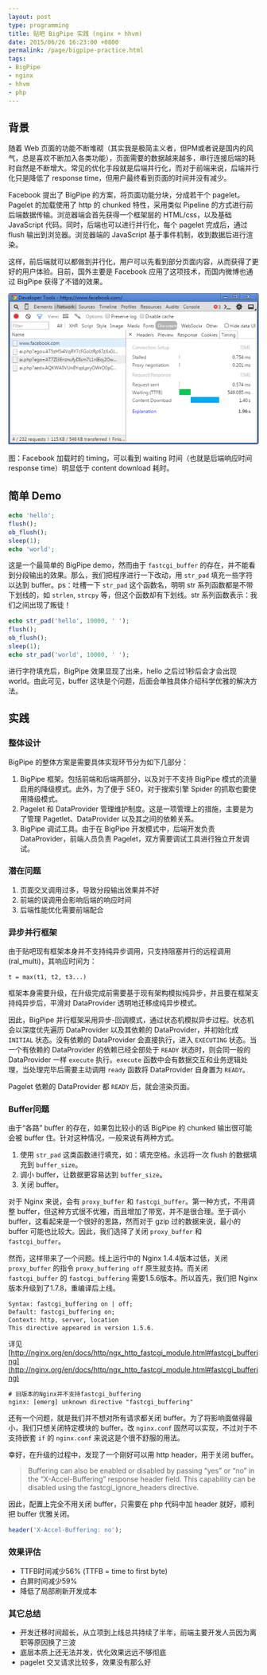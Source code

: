 ```yaml
---
layout: post
type: programming
title: 贴吧 BigPipe 实践 (nginx + hhvm)
date: 2015/06/26 16:23:00 +0800
permalink: /page/bigpipe-practice.html
tags:
- BigPipe
- nginx
- hhvm
- php
---
```


## 背景

随着 Web 页面的功能不断堆砌（其实我是极简主义者，但PM或者说是国内的风气，总是喜欢不断加入各类功能），页面需要的数据越来越多，串行连接后端的耗时自然是不断增大。常见的优化手段就是后端并行化，而对于前端来说，后端并行化只是降低了 response time，但用户最终看到页面的时间并没有减少。

Facebook 提出了 BigPipe 的方案，将页面功能分块，分成若干个 pagelet。Pagelet 的加载使用了 http 的 chunked 特性，采用类似 Pipeline 的方式进行前后端数据传输。浏览器端会首先获得一个框架层的 HTML/css，以及基础 JavaScript 代码。同时，后端也可以进行并行化，每个 pagelet 完成后，通过 flush 输出到浏览器。浏览器端的 JavaScript 基于事件机制，收到数据后进行渲染。

这样，前后端就可以都做到并行化，用户可以先看到部分页面内容，从而获得了更好的用户体验。目前，国外主要是 Facebook 应用了这项技术，而国内微博也通过 BigPipe 获得了不错的效果。

![Facebook-BigPipe](/image/fb-bigpipe.png)

图：Facebook 加载时的 timing，可以看到 waiting 时间（也就是后端响应时间 response time）明显低于 content download 耗时。

## 简单 Demo

```php
echo 'hello';
flush();
ob_flush();
sleep(1);
echo 'world';
```

这是一个最简单的 BigPipe demo，然而由于 `fastcgi_buffer` 的存在，并不能看到分段输出的效果。那么，我们把程序进行一下改动，用 `str_pad` 填充一些字符以达到 buffer。ps：吐槽一下 `str_pad` 这个函数名，明明 str 系列函数都是不带下划线的，如 `strlen`, `strcpy` 等，但这个函数却有下划线。str 系列函数表示：我们之间出现了叛徒！

```php
echo str_pad('hello', 10000, ' ');
flush();
ob_flush();
sleep(1);
echo str_pad('world', 10000, ' ');
```

进行字符填充后，BigPipe 效果显现了出来，hello 之后过1秒后会才会出现 world。由此可见，buffer 这块是个问题，后面会单独具体介绍科学优雅的解决方法。

## 实践

### 整体设计

BigPipe 的整体方案是需要具体实现环节分为如下几部分：

1. BigPipe 框架。包括前端和后端两部分，以及对于不支持 BigPipe 模式的流量启用的降级模式。此外，为了便于 SEO，对于搜索引擎 Spider 的抓取也要使用降级模式。
2. Pagelet 和 DataProvider 管理维护制度。这是一项管理上的措施，主要是为了管理 Pagetlet、DataProvider 以及其之间的依赖关系。
3. BigPipe 调试工具。由于在 BigPipe 开发模式中，后端开发负责 DataProvider，前端人员负责 Pagelet，双方需要调试工具进行独立开发调试。

### 潜在问题

1. 页面交叉调用过多，导致分段输出效果并不好
2. 前端的误调用会影响后端的响应时间
3. 后端性能优化需要前端配合

### 异步并行框架

由于贴吧现有框架本身并不支持纯异步调用，只支持阻塞并行的远程调用(ral_multi)，其响应时间为：

```
t = max(t1, t2, t3...)
```

框架本身需要升级，在升级完成前需要基于现有架构模拟纯异步，并且要在框架支持纯异步后，平滑对 DataProvider 透明地迁移成纯异步模式。

因此，BigPipe 并行框架采用异步-回调模式，通过状态机模拟异步过程。状态机会以深度优先遍历 DataProvider 以及其依赖的 DataProvider，并初始化成 `INITIAL` 状态。没有依赖的 DataProvider 会直接执行，进入 `EXECUTING` 状态。当一个有依赖的 DataProvider 的依赖已经全部处于 `READY` 状态时，则会同一般的 DataProvider 一样 `execute` 执行。`execute` 函数中会有数据交互和业务逻辑处理，当处理完毕后需要主动调用 `ready` 函数将 DataProvider 自身置为 `READY`。

Pagelet 依赖的 DataProvider 都 `READY` 后，就会渲染页面。

### Buffer问题

由于“各路” buffer 的存在，如果包比较小的话 BigPipe 的 chunked 输出很可能会被 buffer 住。针对这种情况，一般来说有两种方式。

1. 使用 `str_pad` 这类函数进行填充，如：填充空格。永远将一次 flush 的数据填充到 `buffer_size`。
2. 调小 buffer，让数据更容易达到 `buffer_size`。
3. 关闭 buffer。

对于 Nginx 来说，会有 `proxy_buffer` 和 `fastcgi_buffer`。第一种方式，不用调整 buffer，但这种方式很不优雅，而且增加了带宽，并不是很合理。至于调小 buffer，这看起来是一个很好的思路，然而对于 gzip 过的数据来说，最小的 buffer 可能也比较大。因此，我们选择了关闭 `proxy_buffer` 和 `fastcgi_buffer`。

然而，这样带来了一个问题。线上运行中的 Nginx 1.4.4版本过低，关闭 `proxy_buffer` 的指令 `proxy_buffering off` 原生就支持。而关闭 `fastcgi_buffer` 的 `fastcgi_buffering` 需要1.5.6版本。所以首先，我们把 Nginx 版本升级到了1.7.8，重编译后上线。

```
Syntax: fastcgi_buffering on | off;
Default: fastcgi_buffering on;
Context: http, server, location
This directive appeared in version 1.5.6.
```

详见 [http://nginx.org/en/docs/http/ngx_http_fastcgi_module.html#fastcgi_buffering](http://nginx.org/en/docs/http/ngx_http_fastcgi_module.html#fastcgi_buffering)

```
# 旧版本的Nginx并不支持fastcgi_buffering
nginx: [emerg] unknown directive "fastcgi_buffering"
```

还有一个问题，就是我们并不想对所有请求都关闭 buffer。为了将影响面做得最小，我们只想关闭特定模块的 buffer。改 `nginx.conf` 固然可以实现，不过对于不支持嵌套 `if` 的 `nginx.conf` 来说这是个很不舒服的用法。

幸好，在升级的过程中，发现了一个刚好可以用 http header，用于关闭 buffer。

> Buffering can also be enabled or disabled by passing “yes” or “no” in the “X-Accel-Buffering” response header field. This capability can be disabled using the fastcgi_ignore_headers directive.

因此，配置上完全不用关闭 buffer，只需要在 php 代码中加 header 就好，顺利把 buffer 优雅关闭。

```php
header('X-Accel-Buffering: no');
```

### 效果评估

* TTFB时间减少56% (TTFB = time to first byte)
* 白屏时间减少59%
* 降低了局部刷新开发成本

### 其它总结

* 开发迁移时间超长，从立项到上线总共持续了半年，前端主要开发人员因为离职等原因换了三波
* 底层本质上还无法并发，优化效果远远不够彻底
* pagelet 交叉请求比较多，效果没有那么好
